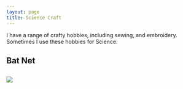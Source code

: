 ```yaml
---
layout: page
title: Science Craft
---
```


<div class="text-center">
  I have a range of crafty hobbies, including sewing, and embroidery. Sometimes I use these hobbies for Science.
  <br/>

  
  <h2> Bat Net <h2>
  <img src="{{ 'assets/img/batnet.jpg' | relative_url }}"/>
</div>
